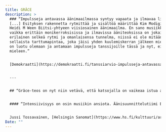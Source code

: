 ```yaml
---
title: GRÂCE
description: >
  ### “Impulsseja antavassa äänimaailmassa syntyy vapaata ja ilmavaa liikettä
  [...] Esityksen rakennetta rytmittää ja sisältöä määrittää Kim Modigin ja
  Heidi M Ween Biitsi-yhtyeen viisiosainen äänimaailma. En sano musiikki, sillä
  vaikka erittäin monikerroksisissa ja ilmavissa ääniteoksissa on jokaisessa
  erilainen selkeä rytmi ja omanlaisensa tunnelma, niissä ei ole mitään
  sellaista tarttumapintaa, joka jäisi yhden kuulemiskerran jälkeen mieleen. Ne
  on luotu olemaan ja antamaan impulsseja tanssijoille tässä ja nyt, ei jäämään
  mieleen.”


  [Demokraatti](https://demokraatti.fi/tanssiarvio-impulsseja-antavassa-aanimaailmassa-syntyy-vapaata-ja-ilmavaa-liiketta?fbclid=IwAR2CvZ4WpyZ3mXp0rIFtycmrqB6v1uL8RCFgavL6CNKRMVXQW12m4v47mro) 17.2.2019


  ---


  ## “Grâce-teos on nyt niin vetävä, että katsojalla on vaikeaa istua aloillaan katsomossa.”


  #### “Intensiivisyys on osin musiikin ansiota. Äänisuunnittelutiimi Biitsi eli Kim Modig ja Heidi M Wee on luonut äänimaailman, joka ryöpsyy ja tempaa mukaansa. Siinä ei ole mitään tuttua ja silti se tuntuu hyvältä ja suorastaan houkuttelee joka solun tanssimaan. Se on tehty liikuttavaksi ja liikuttamaan.”


  Jussi Tossavainen, [Helsingin Sanomat](https://www.hs.fi/kulttuuri/art-2000006407485.html?fbclid=IwAR3hFoURJ7fWV41Iu_yi4s06tvzQ0cqSVKIhSZjJb2jE6obPGzKa3lLCSo8) 14.2.2019
Date: ""
---
```

